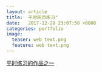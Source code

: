 ```yaml
---
layout: article
title:  平时网页练习"
date:   2017-12-28 23:07:50 +0800
categories: portfolio
image:
  teaser: web text.png
  feature: web text.png
---
```




[平时练习的作品之一](https://Chenyunshi2017.github.io/portfolio/example_08-01/index.html)